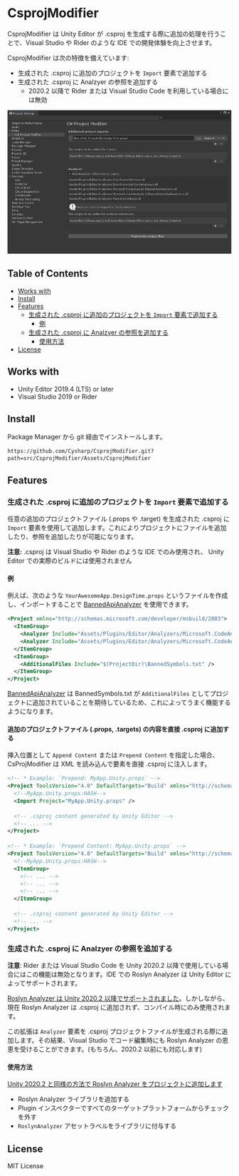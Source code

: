 # CsprojModifier

CsprojModifier は Unity Editor が .csproj を生成する際に追加の処理を行うことで、Visual Studio や Rider のような IDE での開発体験を向上させます。

CsprojModifier は次の特徴を備えています:

- 生成された .csproj に追加のプロジェクトを `Import` 要素で追加する
- 生成された .csproj に Analzyer の参照を追加する
  - 2020.2 以降で Rider または Visual Studio Code を利用している場合には無効

![](docs/images/Screen-01.png)

<!-- START doctoc generated TOC please keep comment here to allow auto update -->
<!-- DON'T EDIT THIS SECTION, INSTEAD RE-RUN doctoc TO UPDATE -->
## Table of Contents

- [Works with](#works-with)
- [Install](#install)
- [Features](#features)
  - [生成された .csproj に追加のプロジェクトを `Import` 要素で追加する](#%E7%94%9F%E6%88%90%E3%81%95%E3%82%8C%E3%81%9F-csproj-%E3%81%AB%E8%BF%BD%E5%8A%A0%E3%81%AE%E3%83%97%E3%83%AD%E3%82%B8%E3%82%A7%E3%82%AF%E3%83%88%E3%82%92-import-%E8%A6%81%E7%B4%A0%E3%81%A7%E8%BF%BD%E5%8A%A0%E3%81%99%E3%82%8B)
    - [例](#%E4%BE%8B)
  - [生成された .csproj に Analzyer の参照を追加する](#%E7%94%9F%E6%88%90%E3%81%95%E3%82%8C%E3%81%9F-csproj-%E3%81%AB-analzyer-%E3%81%AE%E5%8F%82%E7%85%A7%E3%82%92%E8%BF%BD%E5%8A%A0%E3%81%99%E3%82%8B)
    - [使用方法](#%E4%BD%BF%E7%94%A8%E6%96%B9%E6%B3%95)
- [License](#license)

<!-- END doctoc generated TOC please keep comment here to allow auto update -->

## Works with
- Unity Editor 2019.4 (LTS) or later
- Visual Studio 2019 or Rider

## Install
Package Manager から git 経由でインストールします。

```
https://github.com/Cysharp/CsprojModifier.git?path=src/CsprojModifier/Assets/CsprojModifier
```

## Features

### 生成された .csproj に追加のプロジェクトを `Import` 要素で追加する
任意の追加のプロジェクトファイル (.props や .target) を生成された .csproj に `Import` 要素を使用して追加します。これによりプロジェクトにファイルを追加したり、参照を追加したりが可能になります。

**注意:** .csproj は Visual Studio や Rider のような IDE でのみ使用され、 Unity Editor での実際のビルドには使用されません

#### 例
例えば、次のような `YourAwesomeApp.DesignTime.props` というファイルを作成し、インポートすることで [BannedApiAnalyzer](https://github.com/dotnet/roslyn-analyzers/tree/main/src/Microsoft.CodeAnalysis.BannedApiAnalyzers) を使用できます。

```xml
<Project xmlns="http://schemas.microsoft.com/developer/msbuild/2003">
  <ItemGroup>
    <Analyzer Include="Assets/Plugins/Editor/Analyzers/Microsoft.CodeAnalysis.BannedApiAnalyzers.dll" />
    <Analyzer Include="Assets/Plugins/Editor/Analyzers/Microsoft.CodeAnalysis.CSharp.BannedApiAnalyzers.dll" />
  </ItemGroup>
  <ItemGroup>
    <AdditionalFiles Include="$(ProjectDir)\BannedSymbols.txt" />
  </ItemGroup>
</Project>
```

[BannedApiAnalyzer](https://github.com/dotnet/roslyn-analyzers/tree/main/src/Microsoft.CodeAnalysis.BannedApiAnalyzers) は BannedSymbols.txt が `AdditionalFiles` としてプロジェクトに追加されていることを期待しているため、これによってうまく機能するようになります。

#### 追加のプロジェクトファイル (.props, .targets) の内容を直接 .csproj に追加する
挿入位置として `Append Content` または `Prepend Content` を指定した場合、CsProjModifier は XML を読み込んで要素を直接 .csproj に注入します。

```xml
<!-- * Example: `Prepend: MyApp.Unity.props` -->
<Project ToolsVersion="4.0" DefaultTargets="Build" xmlns="http://schemas.microsoft.com/developer/msbuild/2003">
  <!--MyApp.Unity.props:HASH-->
  <Import Project="MyApp.Unity.props" />

  <!-- .csproj content generated by Unity Editor -->
  <!-- ... -->
</Project>

<!-- * Example: `Prepend Content: MyApp.Unity.props` -->
<Project ToolsVersion="4.0" DefaultTargets="Build" xmlns="http://schemas.microsoft.com/developer/msbuild/2003">
  <!--MyApp.Unity.props:HASH-->
  <ItemGroup>
    <!-- ... -->
    <!-- ... -->
    <!-- ... -->
  </ItemGroup>

  <!-- .csproj content generated by Unity Editor -->
  <!-- ... -->
</Project>
```

### 生成された .csproj に Analzyer の参照を追加する
**注意**: Rider または Visual Studio Code を Unity 2020.2 以降で使用している場合にはこの機能は無効となります。IDE での Roslyn Analyzer は Unity Editor によってサポートされます。

[Roslyn Analyzer は Unity 2020.2 以降でサポートされました](https://docs.unity3d.com/Manual/roslyn-analyzers.html)。しかしながら、現在 Roslyn Analyzer は .csproj に追加されず、コンパイル時にのみ使用されます。

この拡張は `Analyzer` 要素を .csproj プロジェクトファイルが生成される際に追加します。その結果、Visual Studio でコード編集時にも Roslyn Analyzer の恩恵を受けることができます。(もちろん、2020.2 以前にも対応します)

#### 使用方法
[Unity 2020.2 と同様の方法で Roslyn Analyzer をプロジェクトに追加します](https://docs.unity3d.com/Manual/roslyn-analyzers.html)

- Roslyn Analyzer ライブラリを追加する
- Plugin インスペクターですべてのターゲットプラットフォームからチェックを外す
- `RoslynAnalyzer` アセットラベルをライブラリに付与する

## License
MIT License
